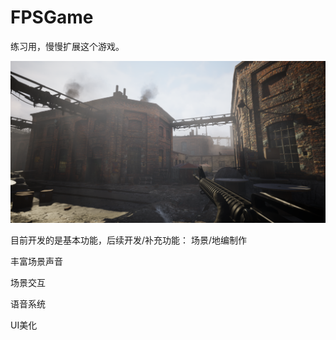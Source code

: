 # FPSGame

练习用，慢慢扩展这个游戏。



![image-20220728122059196](https://raw.githubusercontent.com/Chillstepp/MyPicBed/master/master/image-20220728122059196.png)


目前开发的是基本功能，后续开发/补充功能：
场景/地编制作

丰富场景声音

场景交互

语音系统

UI美化

